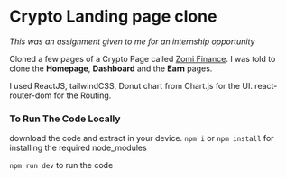 # Crypto Landing page clone

*This was an assignment given to me for an internship opportunity*

Cloned a few pages of a Crypto Page called [Zomi Finance](https://zomi.finance/#/). I was told to clone the **Homepage**, **Dashboard** and the **Earn** pages.

I used ReactJS, tailwindCSS, Donut chart from Chart.js for the UI. react-router-dom for the Routing.

### To Run The Code Locally

download the code and extract in your device.
```npm i``` or ```npm install``` for installing the required node_modules

```npm run dev``` to run the code 
